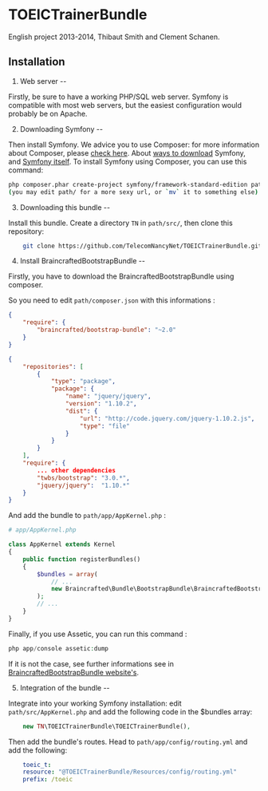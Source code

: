 TOEICTrainerBundle
==================

English project 2013-2014, Thibaut Smith and Clement Schanen.


Installation
------------

1. Web server
--

Firstly, be sure to have a working PHP/SQL web server. Symfony is compatible with most web servers, but the easiest configuration would probably be on Apache.

2. Downloading Symfony
--

Then install Symfony. We advice you to use Composer: for more information about Composer, please [check here](https://getcomposer.org/). About [ways to download](http://symfony.com/download) Symfony, and [Symfony itself](http://symfony.com/download). To install Symfony using Composer, you can use this command:

```bash
php composer.phar create-project symfony/framework-standard-edition path/ 2.4.2
(you may edit path/ for a more sexy url, or `mv` it to something else)
```

3. Downloading this bundle
--

Install this bundle. Create a directory `TN` in `path/src/`, then clone this repository:
```bash
    git clone https://github.com/TelecomNancyNet/TOEICTrainerBundle.git
```
4. Install BraincraftedBootstrapBundle
--

Firstly, you have to download the BraincraftedBootstrapBundle using composer.

So you need to edit `path/composer.json` with this informations :
```json
{
    "require": {
        "braincrafted/bootstrap-bundle": "~2.0"
    }
}

{
    "repositories": [
        {
            "type": "package",
            "package": {
                "name": "jquery/jquery",
                "version": "1.10.2",
                "dist": {
                    "url": "http://code.jquery.com/jquery-1.10.2.js",
                    "type": "file"
                }
            }
        }
    ],
    "require": {
        ... other dependencies
        "twbs/bootstrap": "3.0.*",
        "jquery/jquery":  "1.10.*"
    }
}
```
And add the bundle to `path/app/AppKernel.php` :

```php
# app/AppKernel.php

class AppKernel extends Kernel
{
    public function registerBundles()
    {
        $bundles = array(
            // ...
            new Braincrafted\Bundle\BootstrapBundle\BraincraftedBootstrapBundle(),
        );
        // ...
    }
}
```
Finally, if you use Assetic, you can run this command :
```php
php app/console assetic:dump
```

If it is not the case, see further informations see in [BraincraftedBootstrapBundle website's](http://bootstrap.braincrafted.com/).

5. Integration of the bundle
--

Integrate into your working Symfony installation: edit `path/src/AppKernel.php` and add the following code in the $bundles array:
```php
    new TN\TOEICTrainerBundle\TOEICTrainerBundle(),
```

Then add the bundle's routes. Head to `path/app/config/routing.yml` and add the following:
```yaml
    toeic_t:
    resource: "@TOEICTrainerBundle/Resources/config/routing.yml"
    prefix:	/toeic
```

